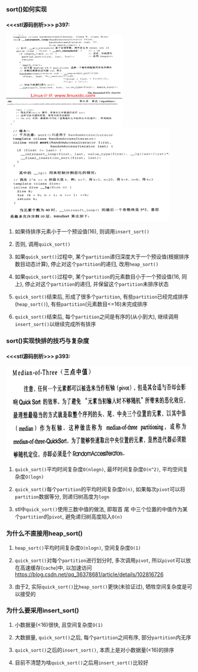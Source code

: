 ### sort()如何实现
#### <<<stl源码剖析>>> p397:<br>

<img src="img/4.png" height="250" />
<img src="img/5.png" height="250" />

1. 如果待排序元素小于一个预设值(16), 则调用`insert_sort()`<br>

2. 否则, 调用`quick_sort()`<br>

3. 如果`quick_sort()`过程中, 某个`partition`递归深度大于一个预设值(根据排序数目动态计算), 停止对这个`partition`的递归, 改用`heap_sort()`<br>

4. 如果`quick_sort()`过程中, 某个`partition`的元素数目小于一个预设值(16, 同上), 停止对这个`partition`的递归, 并保留这个`partition`未排序状态<br>

5. `quick_sort()`结束后, 形成了很多个`partition`, 有些`partition`已经完成排序(`heap_sort()`), 有些`partition`(元素数目<=16)未完成排序<br>

6. `quick_sort()`结束后, 每个`partition`之间是有序的(从小到大), 继续调用`insert_sort()`以继续完成所有排序<br>


### sort()实现快排的技巧与复杂度
#### <<<stl源码剖析>>> p393:<br>

<img src="img/6.png" height="250" />

1. `quick_sort()`平均时间复杂度`O(nlogn)`, 最坏时间复杂度`O(n^2)`, 平均空间复杂度`O(logn)`<br>

2. `quick_sort()`每个`partition`的平均时间复杂度`O(n)`, 如果每次`pivot`可以将`partition`数据等分, 则递归树高度为`logn`<br>

3. stl中`quick_sort()`使用三数中值的做法, 即取首 尾 中三个位置的中值作为某个`partition`的`pivot`, 避免递归树高度陷入`O(n)`<br>


### 为什么不直接用heap_sort()
1. `heap_sort()`平均时间复杂度`O(nlogn)`, 空间复杂度`O(1)`<br>

2. `quick_sort()`对每个`partition`进行划分时, 多次调用`pivot`, 所以`pivot`可以放在高速缓存(`cache`)中, 以加速访问<br>
https://blog.csdn.net/qq_36378681/article/details/102816726<br>

3. 由于2, 实际`quick_sort()`比`heap_sort()`更快(未验证过), 牺牲空间复杂度是可以接受的<br>

### 为什么要采用insert_sort()
1. 小数据量(<16)很快, 且空间复杂度`O(1)`<br>

2. 大数据量, `quick_sort()`之后, 每个`partition`之间有序, 部分`partition`内无序<br>

3. `quick_sort()`之后的`insert_sort()`, 本质上是对小数据量(<16)的排序<br>

4. 目前不清楚为啥`quick_sort()`之后用`insert_sort()`比较好<br>